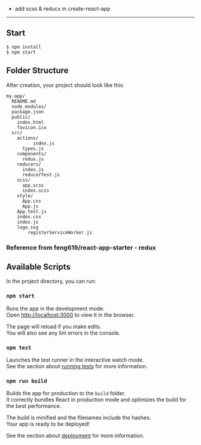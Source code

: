 - add scss & reducx in create-react-app
---
## Start
```
$ npm install
$ npm start
```


## Folder Structure

After creation, your project should look like this:

```
my-app/
  README.md
  node_modules/
  package.json
  public/
    index.html
    favicon.ico
  src/
    actions/
		  index.js
      types.js  
    components/
      redux.js
    reducers/
      index.js
      reducerTest.js
    scss/
      app.scss
      index.scss
    style/
      App.css
      App.js
    App.test.js
    index.css
    index.js
    logo.svg
		registerServiceWorker.js
```

### Reference from feng619/react-app-starter - redux


## Available Scripts

In the project directory, you can run:

### `npm start`

Runs the app in the development mode.<br>
Open [http://localhost:3000](http://localhost:3000) to view it in the browser.

The page will reload if you make edits.<br>
You will also see any lint errors in the console.

### `npm test`

Launches the test runner in the interactive watch mode.<br>
See the section about [running tests](#running-tests) for more information.

### `npm run build`

Builds the app for production to the `build` folder.<br>
It correctly bundles React in production mode and optimizes the build for the best performance.

The build is minified and the filenames include the hashes.<br>
Your app is ready to be deployed!

See the section about [deployment](#deployment) for more information.
